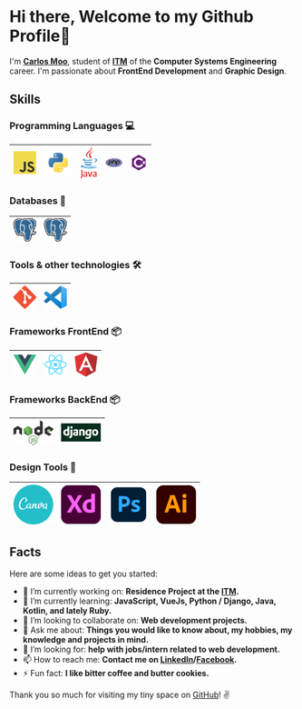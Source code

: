 # Hi there, Welcome to my Github Profile👋

I'm **[Carlos Moo](https://www.linkedin.com/in/carlos-ivan-moo-barrera/)**, student of **[ITM](https://www.itmerida.mx/)** of the **Computer Systems Engineering** career. I'm passionate about **FrontEnd Development** and **Graphic Design**.

## Skills

### Programming Languages :computer:

| [<img src="assets/javascript.png" title="js" alt="js" width="40">](https://developer.mozilla.org/en-US/docs/Web/JavaScript) | [<img src="assets/python.png" title="python" alt="python" width="50">](https://www.python.org/) | [<img src="assets/java.png" title="java" alt="java" width="30">](https://www.java.com/es/) | [<img src="assets/PHP.png" title="php" alt="php" width="30">](https://www.php.net/) | [<img src="assets/C-Sharp.png" title="c-sharp" alt="c-sharp" width="30">](https://docs.microsoft.com/es-es/dotnet/csharp/) |
| --------------------------------------------------------------------------------------------------------------------------- | ----------------------------------------------------------------------------------------------- | -------------------------------------------------------------------------------------- | -------------------------------------------------------------------------------------- | -------------------------------------------------------------------------------------- |

### Databases :floppy_disk:

| [<img src="assets/postgres.svg" title="postgres" alt="postgres" width="40">](https://www.postgresql.org/) | [<img src="assets/postgres.svg" title="sqlserver" alt="sqlserver" width="40">]([https://www.postgresql.org/](https://www.microsoft.com/en-us/sql-server)) |
| --------------------------------------------------------------------------------------------------------------------------- | --------------------------------------------------------------------------------------------------------------------------- |

### Tools & other technologies :hammer_and_wrench:

| [<img src="assets/git.png" title="git" alt="git" width="40">](https://git-scm.com/) | [<img src="assets/vscode.png" width="40">](https://code.visualstudio.com/) |
| --------------------------------------------------------------------------------------------------------------------------- | ----------------------------------------------------------------------------------------------- |

### Frameworks FrontEnd :package:

| [<img src="assets/vue.png" title="vue" alt="vue" width="40">](https://vuejs.org/) | [<img src="assets/react.png" title="react" alt="react" width="40">](https://es.reactjs.org/) | [<img src="assets/Angular.png" title="angular" alt="angular" width="40">](https://angular.io/) | 
| --------------------------------------------------------------------------------------------------------------------------- | ----------------------------------------------------------------------------------------------- | ----------------------------------------------------------------------------------------------- |

### Frameworks BackEnd :package:

| [<img src="assets/nodejs.png" title="node" alt="node" width="70">](https://nodejs.org/es/) | [<img src="assets/django.png" title="django" alt="django" width="70">](https://www.djangoproject.com/) |
| --------------------------------------------------------------------------------------------------------------------------- | ----------------------------------------------------------------------------------------------- |

### Design Tools :art:

| [<img src="assets/canva.png" title="canva" alt="canva" width="70">](https://www.canva.com/) | [<img src="assets/adobexd.png" title="adobexd" alt="adobexd" width="70">](https://www.adobe.com/mx/products/xd.html) | [<img src="assets/photoshop.png" title="photoshop" alt="photoshop" width="70">](https://www.adobe.com/mx/products/photoshop.html) | [<img src="assets/Illustrator.png" title="illustrator" alt="illustrator" width="70">](https://www.adobe.com/mx/products/illustrator.html) | 
| ----------------------------------------------------------------------------------- | -------------------------------------------------------------------------- | ----------------------------------------------------------------------------------------------- | ------------------------------------------------------------------------------------------- | 

## Facts

Here are some ideas to get you started:

- 🔭 I’m currently working on: **Residence Project at the [ITM](https://www.itmerida.mx/).**
- 🌱 I’m currently learning: **JavaScript, VueJs, Python / Django, Java, Kotlin, and lately Ruby.**
- 👯 I’m looking to collaborate on: **Web development projects.**
- 💬 Ask me about: **Things you would like to know about, my hobbies, my knowledge and projects in mind.**
- 🤔 I’m looking for: **help with jobs/intern related to web development.**
- 📫 How to reach me: **Contact me on [LinkedIn](https://www.linkedin.com/in/carlos-ivan-moo-barrera/)/[Facebook](https://www.facebook.com/carlosivan.mb/).**
- ⚡ Fun fact: **I like bitter coffee and butter cookies.**


Thank you so much for visiting my tiny space on [GitHub](https://github.com/carlosmoo)! :v:
